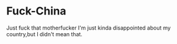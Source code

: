 # Fuck-China
Just fuck that motherfucker
I'm just kinda disappointed about my country,but I didn't mean that. 
